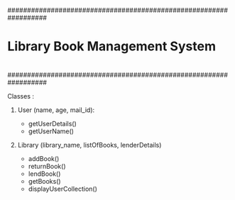 ##################################################################
#
#  Library Book Management System
#
##################################################################

Classes :
1. User (name, age, mail_id):
	- getUserDetails()
 	- getUserName()

2. Library (library_name, listOfBooks, lenderDetails)
	- addBook()
	- returnBook()
	- lendBook()
	- getBooks()
	- displayUserCollection()